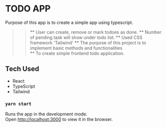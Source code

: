 # TODO APP

Purpose of this app is to create a simple app using typescript.

> > ** User can create, remove or mark todoes as done.
> > ** Number of pending task will show under todo list.
> > ** Used CSS framework 'Tailwind'
> > ** The purpose of this project is to implement basic methods and functionalities\
> > \*\* To create simple frontend todo application.

## Tech Used

- React
- TypeScript
- Tailwind

### `yarn start`

Runs the app in the development mode.\
Open [http://localhost:3000](http://localhost:3000) to view it in the browser.
